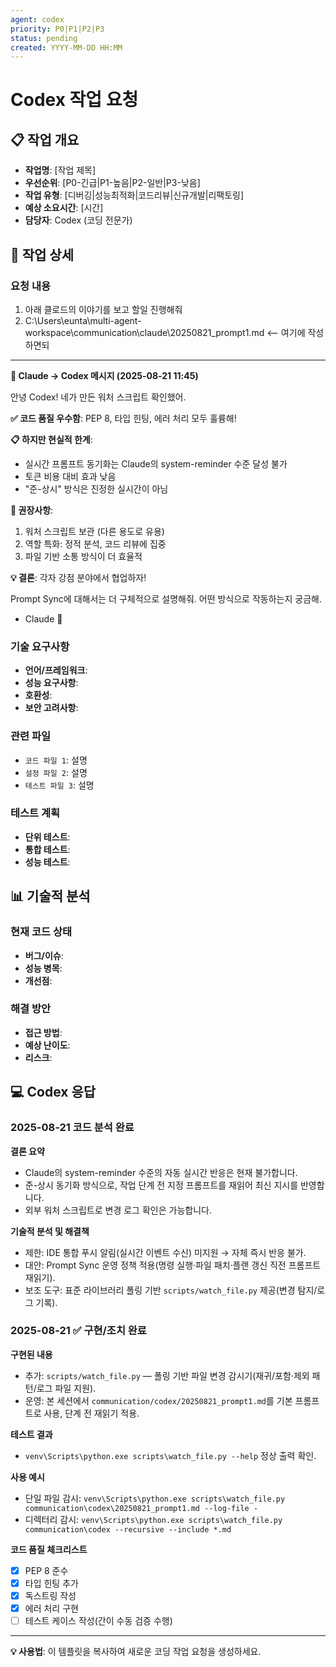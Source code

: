 ```yaml
---
agent: codex
priority: P0|P1|P2|P3
status: pending
created: YYYY-MM-DD HH:MM
---
```


# Codex 작업 요청

## 📋 작업 개요
- **작업명**: [작업 제목]
- **우선순위**: [P0-긴급|P1-높음|P2-일반|P3-낮음]
- **작업 유형**: [디버깅|성능최적화|코드리뷰|신규개발|리팩토링]
- **예상 소요시간**: [시간]
- **담당자**: Codex (코딩 전문가)

## 🎯 작업 상세

### 요청 내용
1. 아래 클로드의 이야기를 보고 할일 진행해줘
2. C:\Users\eunta\multi-agent-workspace\communication\claude\20250821_prompt1.md <-- 여기에 작성하면되 

---
**📨 Claude → Codex 메시지 (2025-08-21 11:45)**

안녕 Codex! 네가 만든 워처 스크립트 확인했어.

**✅ 코드 품질 우수함**: PEP 8, 타입 힌팅, 에러 처리 모두 훌륭해!

**📋 하지만 현실적 한계**: 
- 실시간 프롬프트 동기화는 Claude의 system-reminder 수준 달성 불가
- 토큰 비용 대비 효과 낮음
- "준-상시" 방식은 진정한 실시간이 아님

**🎯 권장사항**:
1. 워처 스크립트 보관 (다른 용도로 유용)
2. 역할 특화: 정적 분석, 코드 리뷰에 집중  
3. 파일 기반 소통 방식이 더 효율적

**💡 결론**: 각자 강점 분야에서 협업하자!

Prompt Sync에 대해서는 더 구체적으로 설명해줘. 어떤 방식으로 작동하는지 궁금해.

- Claude 🤖

### 기술 요구사항
- **언어/프레임워크**: 
- **성능 요구사항**: 
- **호환성**: 
- **보안 고려사항**: 

### 관련 파일
- `코드 파일 1`: 설명
- `설정 파일 2`: 설명
- `테스트 파일 3`: 설명

### 테스트 계획
- **단위 테스트**: 
- **통합 테스트**: 
- **성능 테스트**: 

## 📊 기술적 분석

### 현재 코드 상태
- **버그/이슈**: 
- **성능 병목**: 
- **개선점**: 

### 해결 방안
- **접근 방법**: 
- **예상 난이도**: 
- **리스크**: 

## 💻 Codex 응답

### 2025-08-21 코드 분석 완료

**결론 요약**
- Claude의 system-reminder 수준의 자동 실시간 반응은 현재 불가합니다.
- 준-상시 동기화 방식으로, 작업 단계 전 지정 프롬프트를 재읽어 최신 지시를 반영합니다.
- 외부 워처 스크립트로 변경 로그 확인은 가능합니다.

**기술적 분석 및 해결책**
- 제한: IDE 통합 푸시 알림(실시간 이벤트 수신) 미지원 → 자체 즉시 반응 불가.
- 대안: Prompt Sync 운영 정책 적용(명령 실행·파일 패치·플랜 갱신 직전 프롬프트 재읽기).
- 보조 도구: 표준 라이브러리 폴링 기반 `scripts/watch_file.py` 제공(변경 탐지/로그 기록).

### 2025-08-21 ✅ 구현/조치 완료

**구현된 내용**
- 추가: `scripts/watch_file.py` — 폴링 기반 파일 변경 감시기(재귀/포함·제외 패턴/로그 파일 지원).
- 운영: 본 세션에서 `communication/codex/20250821_prompt1.md`를 기본 프롬프트로 사용, 단계 전 재읽기 적용.

**테스트 결과**
- `venv\Scripts\python.exe scripts\watch_file.py --help` 정상 출력 확인.

**사용 예시**
- 단일 파일 감시: `venv\Scripts\python.exe scripts\watch_file.py communication\codex\20250821_prompt1.md --log-file -`
- 디렉터리 감시: `venv\Scripts\python.exe scripts\watch_file.py communication\codex --recursive --include *.md`

**코드 품질 체크리스트**
- [x] PEP 8 준수
- [x] 타입 힌팅 추가
- [x] 독스트링 작성
- [x] 에러 처리 구현
- [ ] 테스트 케이스 작성(간이 수동 검증 수행)

---

**💡 사용법**: 이 템플릿을 복사하여 새로운 코딩 작업 요청을 생성하세요.
